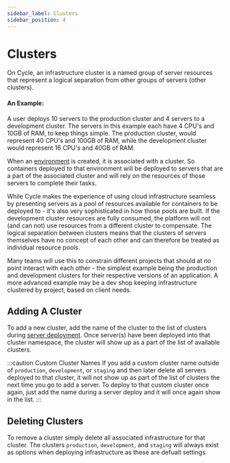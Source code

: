 ```yaml
---
sidebar_label: Clusters
sidebar_position: 4
---
```


# Clusters
On Cycle, an infrastructure cluster is a named group of server resources that represent a logical separation from other groups of servers (other clusters).


#### An Example:
A user deploys 10 servers to the production cluster and 4 servers to a development cluster.  The servers in this example each have 4 CPU's and 10GB of RAM, to keep things simple. The production cluster, would represent 40 CPU's and 100GB of RAM, while the development cluster would represent 16 CPU's and 40GB of RAM.  


When an [environment](/reference/environments/) is created, it is associated with a cluster.  So containers deployed to that environment will be deployed to servers that are a part of the associated cluster and will rely on the resources of those servers to complete their tasks.  

While Cycle makes the experience of using cloud infrastructure seamless by presenting servers as a pool of resources available for containers to be deployed to - it's also very sophisticated in how those pools are built.  If the development cluster resources are fully consumed, the platform will not (and can not) use resources from a different cluster to compensate.  The logical separation between clusters means that the clusters of servers themselves have no concept of each other and can therefore be treated as individual resource pools.

Many teams will use this to constrain different projects that should at no point interact with each other - the simplest example being the production and development clusters for their respective versions of an application.  A more advanced example may be a dev shop keeping infrastructure clustered by project, based on client needs. 




## Adding A Cluster
To add a new cluster, add the name of the cluster to the list of clusters during [server deployment](/reference/infrastructure/servers/#add-server).  Once server(s) have been deployed into that cluster namespace, the cluster will show up as a part of the list of available clusters.  

:::caution Custom Cluster Names
If you add a custom cluster name outside of `production`, `development`, or `staging` and then later delete all servers deployed to that cluster, it will not show up as part of the list of clusters the next time you go to add a server.  To deploy to that custom cluster once again, just add the name during a server deploy and it will once again show in the list.
:::


## Deleting Clusters
To remove a cluster simply delete all associated infrastructure for that cluster.  The clusters `production`, `development`, and `staging` will always exist as options when deploying infrastructure as these are defualt settings.